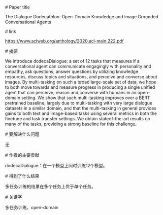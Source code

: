# Paper title

The Dialogue Dodecathlon: Open-Domain Knowledge and Image Grounded Conversational Agents

# link

https://www.aclweb.org/anthology/2020.acl-main.222.pdf

# 摘要

We introduce dodecaDialogue: a set of 12 tasks that measures if a conversational agent can communicate engagingly with personality and empathy, ask questions, answer questions by utilizing knowledge resources, discuss topics and situations, and perceive and converse about images. By multi-tasking on such a broad large-scale set of data, we hope to both move towards and measure progress in producing a single unified agent that can perceive, reason and converse with humans in an open-domain setting. We show that such multi-tasking improves over a BERT pretrained baseline, largely due to multi-tasking with very large dialogue datasets in a similar domain, and that the multi-tasking in general provides gains to both text and image-based tasks using several metrics in both the finetune and task transfer settings. We obtain stateof-the-art results on many of the tasks, providing a strong baseline for this challenge. 

# 要解决什么问题

无

# 作者的主要贡献

dodecaDialogue：在一个模型上同时训练12个模型。  

# 得到了什么结果

多任务训练的结果在多个任务上优于单个任务。

# 关键字

多任务训练，open-domain